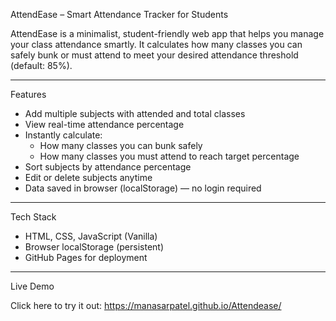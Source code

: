 AttendEase – Smart Attendance Tracker for Students

AttendEase is a minimalist, student-friendly web app that helps you manage your class attendance smartly. It calculates how many classes you can safely bunk or must attend to meet your desired attendance threshold (default: 85%).

--------------------------------------------------

Features

- Add multiple subjects with attended and total classes
- View real-time attendance percentage
- Instantly calculate:
  - How many classes you can bunk safely
  - How many classes you must attend to reach target percentage
- Sort subjects by attendance percentage
- Edit or delete subjects anytime
- Data saved in browser (localStorage) — no login required

--------------------------------------------------

Tech Stack

- HTML, CSS, JavaScript (Vanilla)
- Browser localStorage (persistent)
- GitHub Pages for deployment

--------------------------------------------------

Live Demo

Click here to try it out: https://manasarpatel.github.io/Attendease/ 


